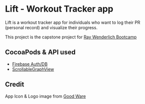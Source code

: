 # Lift - Workout Tracker app

Lift is a workout tracker app for individuals who want to log their PR (personal record) and visualize their progress. 

This project is the capstone project for [Ray Wenderlich Bootcamp](https://www.raywenderlich.com/10408731-rw-bootcamp)

## CocoaPods & API used

- [Firebase Auth/DB](https://firebase.google.com/docs/ios/setup)
- [ScrollableGraphView](https://github.com/philackm/ScrollableGraphView)

## Credit
App Icon & Logo image from [Good Ware](https://www.flaticon.com/authors/good-ware)
